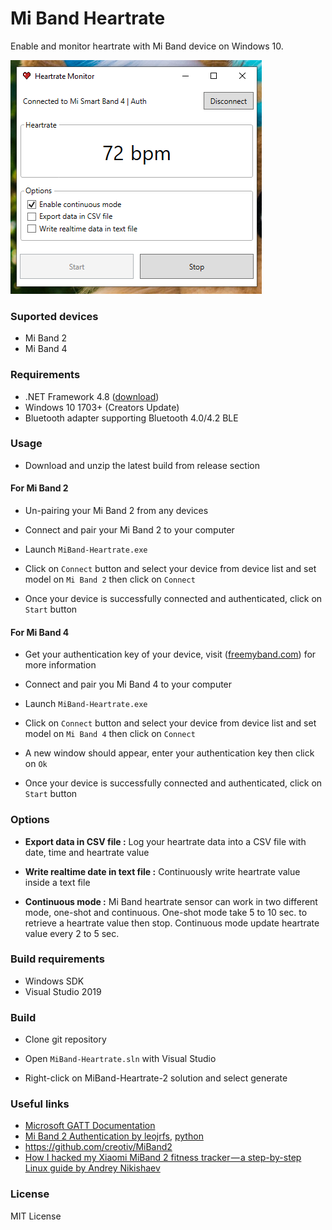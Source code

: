 # Mi Band Heartrate

Enable and monitor heartrate with Mi Band device on Windows 10.

![miband heartrate](https://github.com/Eryux/miband-heartrate/raw/master/mibandheatrate-screen.png "Mi Band Heartrate screen")

### Suported devices

* Mi Band 2
* Mi Band 4


### Requirements

* .NET Framework 4.8 ([download](https://dotnet.microsoft.com/download/dotnet-framework/net48))
* Windows 10 1703+ (Creators Update)
* Bluetooth adapter supporting Bluetooth 4.0/4.2 BLE


### Usage

* Download and unzip the latest build from release section

#### For Mi Band 2

* Un-pairing your Mi Band 2 from any devices

* Connect and pair your Mi Band 2 to your computer

* Launch `MiBand-Heartrate.exe`

* Click on `Connect` button and select your device from device list and set model on `Mi Band 2` then click on `Connect`

* Once your device is successfully connected and authenticated, click on `Start` button

#### For Mi Band 4

* Get your authentication key of your device, visit ([freemyband.com](http://www.freemyband.com/)) for more information

* Connect and pair you Mi Band 4 to your computer

* Launch `MiBand-Heartrate.exe`

* Click on `Connect` button and select your device from device list and set model on `Mi Band 4` then click on `Connect`

* A new window should appear, enter your authentication key then click on `Ok`

* Once your device is successfully connected and authenticated, click on `Start` button


### Options

* **Export data in CSV file :** Log your heartrate data into a CSV file with date, time and heartrate value

* **Write realtime date in text file :** Continuously write heartrate value inside a text file

* **Continuous mode :** Mi Band heartrate sensor can work in two different mode, one-shot and continuous. One-shot mode take 5 to 10 sec. to retrieve a heartrate value then stop. Continuous mode update heartrate value every 2 to 5 sec.


### Build requirements

* Windows SDK
* Visual Studio 2019


### Build

* Clone git repository

* Open `MiBand-Heartrate.sln` with Visual Studio

* Right-click on MiBand-Heartrate-2 solution and select generate


### Useful links

* [Microsoft GATT Documentation](https://docs.microsoft.com/fr-fr/windows/uwp/devices-sensors/bluetooth-low-energy-overview)
* [Mi Band 2 Authentication by leojrfs](https://leojrfs.github.io/writing/miband2-part1-auth/#reference), [python](https://github.com/leojrfs/miband2)
* https://github.com/creotiv/MiBand2
* [How I hacked my Xiaomi MiBand 2 fitness tracker — a step-by-step Linux guide by Andrey Nikishaev](https://medium.com/machine-learning-world/how-i-hacked-xiaomi-miband-2-to-control-it-from-linux-a5bd2f36d3ad)


### License

MIT License
